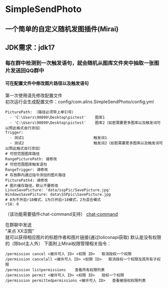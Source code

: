 # SimpleSendPhoto

## 一个简单的自定义随机发图插件(Mirai)
## JDK需求：jdk17
### 每在群中检测到一次触发语句，就会随机从图库文件夹中抽取一张图片发送回QQ群中
#### 可在配置文件中修改图片路径以及触发语句


第一次使用请先修改配置文件  
初次运行会生成配置文件：config/com.alins.SimpleSendPhoto/config.yml
```
PicturePath: （路径必须带上单引号）
  - 'C:\Users\90899\Desktop\pictest'    图库1
  - 'C:\Users\90899\Desktop\pictest'    图库2（如若需要更多图库以及触发词可以照此格式自行添加）
Trigger: 
  - 测试1                               触发词1
  - 测试2                               触发词2（如若需要更多图库以及触发词可以照此格式自行添加）
# 可控范围图库路径
RangePicturePath: 请修改
# 可控范围图库触发语句
RangeTrigger: 请修改
# 存放群内通过指令添加的图片路径
PicturePath4: 请修改
# 图片缓存路径，默认不要修改
LinuxSavePicture: 'data/sspPic/SavePicture.jpg'
WindowsSavePicture: data\SSPpic\SavePicture.jpg
# 0为不开启r18模式，1为只开启r18模式，2为混合模式
r18: 0

```



（该功能需要插件chat-command支持）
[chat-command](https://github.com/project-mirai/chat-command)

  在群聊中发送   
"来点 XX涩图"   
就可以获得相应图片的标题作者和图片链接(通过loliconapi获取)
默认是没有权限的（除bot主人外）
下面附上Mirai权限管理相关指令：
```
/permission cancel <被许可人 ID> <权限 ID>   取消授权一个权限
/permission cancelall <被许可人 ID> <权限 ID>   取消授权一个权限及其所有子权限
/permission listpermissions    查看所有权限列表
/permission permit <被许可人 ID> <权限 ID>   授权一个权限
/permission permittedpermissions <被许可人 ID>   查看被授权权限列表
```
